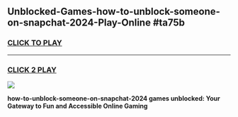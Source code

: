 
## Unblocked-Games-how-to-unblock-someone-on-snapchat-2024-Play-Online #ta75b
<h3>
<a href="https://news.freeplayer.one?title=how-to-unblock-someone-on-snapchat-2024&ref=3">CLICK TO PLAY</a></h3>
<hr>

<h3>
<a href="https://news.freeplayer.one?title=how-to-unblock-someone-on-snapchat-2024&ref=3">CLICK 2 PLAY</a>
  
</h3>

<a href="https://news.freeplayer.one?title=how-to-unblock-someone-on-snapchat-2024&ref=3"><img src="https://clearcache.store/games.png"></a>


**how-to-unblock-someone-on-snapchat-2024 games unblocked: Your Gateway to Fun and Accessible Online Gaming**
